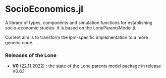 # SocioEconomics.jl 

A library of types, components and simulation functions for establishing socio-economic studies. It is based on the LoneParentsModel.jl. 

Current aim is to transform the lpm-specific implementation to a more generic code. 

### Releases of the Lone 
- **V0** (22.11.2022) : the state of the Lone parents model package in release V0.6.1
